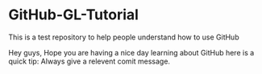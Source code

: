 # GitHub-GL-Tutorial
This is a test repository to help people understand how to use GitHub

Hey guys, Hope you are having a nice day learning about GitHub here is a quick tip: Always give a relevent comit message.
